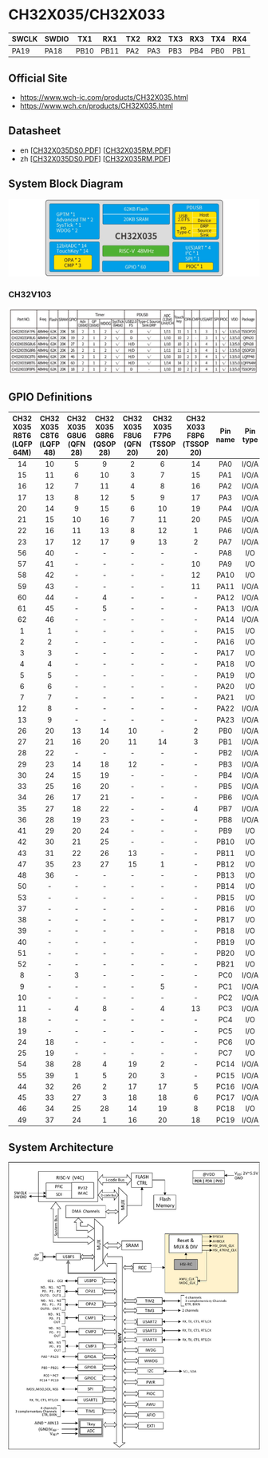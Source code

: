 # CH32X035/CH32X033
| SWCLK | SWDIO | TX1  | RX1  | TX2  | RX2  | TX3  | RX3  | TX4  | RX4  |
|-------|-------|------|------|------|------|------|------|------|------|
| PA19  | PA18  | PB10 | PB11 | PA2  | PA3  | PB3  | PB4  | PB0  | PB1  |

## Official Site
- https://www.wch-ic.com/products/CH32X035.html
- https://www.wch.cn/products/CH32X035.html

## Datasheet
- en [[CH32X035DS0.PDF](https://ch32-riscv-ug.github.io/CH32X035/datasheet_en/CH32X035DS0.PDF)] [[CH32X035RM.PDF](https://ch32-riscv-ug.github.io/CH32X035/datasheet_en/CH32X035RM.PDF)]
- zh [[CH32X035DS0.PDF](https://ch32-riscv-ug.github.io/CH32X035/datasheet_zh/CH32X035DS0.PDF)] [[CH32X035RM.PDF](https://ch32-riscv-ug.github.io/CH32X035/datasheet_zh/CH32X035RM.PDF)]

## System Block Diagram
<img src="image/system_CH32X035.png" />

### CH32V103
<img src="image/product_CH32X035.jpg" />

## GPIO Definitions
<table>
    <thead>
        <tr>
            <th>CH32&#8203;X035&#8203;R8T6&#8203;(LQFP&#8203;64M)</th>
            <th>CH32&#8203;X035&#8203;C8T6&#8203;(LQFP&#8203;48)</th>
            <th>CH32&#8203;X035&#8203;G8U6&#8203;(QFN&#8203;28)</th>
            <th>CH32&#8203;X035&#8203;G8R6&#8203;(QSOP&#8203;28)</th>
            <th>CH32&#8203;X035&#8203;F8U6&#8203;(QFN&#8203;20)</th>
            <th>CH32&#8203;X035&#8203;F7P6&#8203;(TSSOP&#8203;20)</th>
            <th>CH32&#8203;X033&#8203;F8P6&#8203;(TSSOP&#8203;20)</th>
            <th>Pin name</th>
            <th>Pin type</th>
            <th>Main function&#8203;(after reset)</th>
            <th>Note</th>
        </tr>
    </thead>
    <tbody align="center">
        <tr>
            <td>14</td>
            <td>10</td>
            <td>5</td>
            <td>9</td>
            <td>2</td>
            <td>6</td>
            <td>14</td>
            <td>PA0</td>
            <td>I/O/A</td>
            <td>PA0</td>
            <td></td>
        </tr>
        <tr>
            <td>15</td>
            <td>11</td>
            <td>6</td>
            <td>10</td>
            <td>3</td>
            <td>7</td>
            <td>15</td>
            <td>PA1</td>
            <td>I/O/A</td>
            <td>PA1</td>
            <td></td>
        </tr>
        <tr>
            <td>16</td>
            <td>12</td>
            <td>7</td>
            <td>11</td>
            <td>4</td>
            <td>8</td>
            <td>16</td>
            <td>PA2</td>
            <td>I/O/A</td>
            <td>PA2</td>
            <td>TX2</td>
        </tr>
        <tr>
            <td>17</td>
            <td>13</td>
            <td>8</td>
            <td>12</td>
            <td>5</td>
            <td>9</td>
            <td>17</td>
            <td>PA3</td>
            <td>I/O/A</td>
            <td>PA3</td>
            <td>RX2</td>
        </tr>
        <tr>
            <td>20</td>
            <td>14</td>
            <td>9</td>
            <td>15</td>
            <td>6</td>
            <td>10</td>
            <td>19</td>
            <td>PA4</td>
            <td>I/O/A</td>
            <td>PA4</td>
            <td></td>
        </tr>
        <tr>
            <td>21</td>
            <td>15</td>
            <td>10</td>
            <td>16</td>
            <td>7</td>
            <td>11</td>
            <td>20</td>
            <td>PA5</td>
            <td>I/O/A</td>
            <td>PA5</td>
            <td></td>
        </tr>
        <tr>
            <td>22</td>
            <td>16</td>
            <td>11</td>
            <td>13</td>
            <td>8</td>
            <td>12</td>
            <td>1</td>
            <td>PA6</td>
            <td>I/O/A</td>
            <td>PA6</td>
            <td></td>
        </tr>
        <tr>
            <td>23</td>
            <td>17</td>
            <td>12</td>
            <td>17</td>
            <td>9</td>
            <td>13</td>
            <td>2</td>
            <td>PA7</td>
            <td>I/O/A</td>
            <td>PA7</td>
            <td></td>
        </tr>
        <tr>
            <td>56</td>
            <td>40</td>
            <td>-</td>
            <td>-</td>
            <td>-</td>
            <td>-</td>
            <td>-</td>
            <td>PA8</td>
            <td>I/O</td>
            <td>PA8</td>
            <td></td>
        </tr>
        <tr>
            <td>57</td>
            <td>41</td>
            <td>-</td>
            <td>-</td>
            <td>-</td>
            <td>-</td>
            <td>10</td>
            <td>PA9</td>
            <td>I/O</td>
            <td>PA9</td>
            <td></td>
        </tr>
        <tr>
            <td>58</td>
            <td>42</td>
            <td>-</td>
            <td>-</td>
            <td>-</td>
            <td>-</td>
            <td>12</td>
            <td>PA10</td>
            <td>I/O</td>
            <td>PA10</td>
            <td></td>
        </tr>
        <tr>
            <td>59</td>
            <td>43</td>
            <td>-</td>
            <td>-</td>
            <td>-</td>
            <td>-</td>
            <td>11</td>
            <td>PA11</td>
            <td>I/O/A</td>
            <td>PA11</td>
            <td></td>
        </tr>
        <tr>
            <td>60</td>
            <td>44</td>
            <td>-</td>
            <td>4</td>
            <td>-</td>
            <td>-</td>
            <td>-</td>
            <td>PA12</td>
            <td>I/O/A</td>
            <td>PA12</td>
            <td></td>
        </tr>
        <tr>
            <td>61</td>
            <td>45</td>
            <td>-</td>
            <td>5</td>
            <td>-</td>
            <td>-</td>
            <td>-</td>
            <td>PA13</td>
            <td>I/O/A</td>
            <td>PA13</td>
            <td></td>
        </tr>
        <tr>
            <td>62</td>
            <td>46</td>
            <td>-</td>
            <td>-</td>
            <td>-</td>
            <td>-</td>
            <td>-</td>
            <td>PA14</td>
            <td>I/O/A</td>
            <td>PA14</td>
            <td></td>
        </tr>
        <tr>
            <td>1</td>
            <td>1</td>
            <td>-</td>
            <td>-</td>
            <td>-</td>
            <td>-</td>
            <td>-</td>
            <td>PA15</td>
            <td>I/O</td>
            <td>PA15</td>
            <td></td>
        </tr>
        <tr>
            <td>2</td>
            <td>2</td>
            <td>-</td>
            <td>-</td>
            <td>-</td>
            <td>-</td>
            <td>-</td>
            <td>PA16</td>
            <td>I/O</td>
            <td>PA16</td>
            <td></td>
        </tr>
        <tr>
            <td>3</td>
            <td>3</td>
            <td>-</td>
            <td>-</td>
            <td>-</td>
            <td>-</td>
            <td>-</td>
            <td>PA17</td>
            <td>I/O</td>
            <td>PA17</td>
            <td></td>
        </tr>
        <tr>
            <td>4</td>
            <td>4</td>
            <td>-</td>
            <td>-</td>
            <td>-</td>
            <td>-</td>
            <td>-</td>
            <td>PA18</td>
            <td>I/O</td>
            <td>PA18</td>
            <td></td>
        </tr>
        <tr>
            <td>5</td>
            <td>5</td>
            <td>-</td>
            <td>-</td>
            <td>-</td>
            <td>-</td>
            <td>-</td>
            <td>PA19</td>
            <td>I/O</td>
            <td>PA19</td>
            <td></td>
        </tr>
        <tr>
            <td>6</td>
            <td>6</td>
            <td>-</td>
            <td>-</td>
            <td>-</td>
            <td>-</td>
            <td>-</td>
            <td>PA20</td>
            <td>I/O</td>
            <td>PA20</td>
            <td></td>
        </tr>
        <tr>
            <td>7</td>
            <td>7</td>
            <td>-</td>
            <td>-</td>
            <td>-</td>
            <td>-</td>
            <td>-</td>
            <td>PA21</td>
            <td>I/O</td>
            <td>PA21</td>
            <td></td>
        </tr>
        <tr>
            <td>12</td>
            <td>8</td>
            <td>-</td>
            <td>-</td>
            <td>-</td>
            <td>-</td>
            <td>-</td>
            <td>PA22</td>
            <td>I/O/A</td>
            <td>PA22</td>
            <td></td>
        </tr>
        <tr>
            <td>13</td>
            <td>9</td>
            <td>-</td>
            <td>-</td>
            <td>-</td>
            <td>-</td>
            <td>-</td>
            <td>PA23</td>
            <td>I/O/A</td>
            <td>PA23</td>
            <td></td>
        </tr>
        <tr>
            <td>26</td>
            <td>20</td>
            <td>13</td>
            <td>14</td>
            <td>10</td>
            <td>-</td>
            <td>2</td>
            <td>PB0</td>
            <td>I/O/A</td>
            <td>PB0</td>
            <td>TX4</td>
        </tr>
        <tr>
            <td>27</td>
            <td>21</td>
            <td>16</td>
            <td>20</td>
            <td>11</td>
            <td>14</td>
            <td>3</td>
            <td>PB1</td>
            <td>I/O/A</td>
            <td>PB1</td>
            <td>RX4</td>
        </tr>
        <tr>
            <td>28</td>
            <td>22</td>
            <td>-</td>
            <td>-</td>
            <td>-</td>
            <td>-</td>
            <td>-</td>
            <td>PB2</td>
            <td>I/O/A</td>
            <td>PB2</td>
            <td></td>
        </tr>
        <tr>
            <td>29</td>
            <td>23</td>
            <td>14</td>
            <td>18</td>
            <td>12</td>
            <td>-</td>
            <td>-</td>
            <td>PB3</td>
            <td>I/O/A</td>
            <td>PB3</td>
            <td>TX3</td>
        </tr>
        <tr>
            <td>30</td>
            <td>24</td>
            <td>15</td>
            <td>19</td>
            <td>-</td>
            <td>-</td>
            <td>-</td>
            <td>PB4</td>
            <td>I/O/A</td>
            <td>PB4</td>
            <td>RX3</td>
        </tr>
        <tr>
            <td>33</td>
            <td>25</td>
            <td>16</td>
            <td>20</td>
            <td>-</td>
            <td>-</td>
            <td>-</td>
            <td>PB5</td>
            <td>I/O/A</td>
            <td>PB5</td>
            <td></td>
        </tr>
        <tr>
            <td>34</td>
            <td>26</td>
            <td>17</td>
            <td>21</td>
            <td>-</td>
            <td>-</td>
            <td>-</td>
            <td>PB6</td>
            <td>I/O/A</td>
            <td>PB6</td>
            <td></td>
        </tr>
        <tr>
            <td>35</td>
            <td>27</td>
            <td>18</td>
            <td>22</td>
            <td>-</td>
            <td>-</td>
            <td>4</td>
            <td>PB7</td>
            <td>I/O/A</td>
            <td>PB7</td>
            <td></td>
        </tr>
        <tr>
            <td>36</td>
            <td>28</td>
            <td>19</td>
            <td>23</td>
            <td>-</td>
            <td>-</td>
            <td>-</td>
            <td>PB8</td>
            <td>I/O/A</td>
            <td>PB8</td>
            <td></td>
        </tr>
        <tr>
            <td>41</td>
            <td>29</td>
            <td>20</td>
            <td>24</td>
            <td>-</td>
            <td>-</td>
            <td>-</td>
            <td>PB9</td>
            <td>I/O</td>
            <td>PB9</td>
            <td></td>
        </tr>
        <tr>
            <td>42</td>
            <td>30</td>
            <td>21</td>
            <td>25</td>
            <td>-</td>
            <td>-</td>
            <td>-</td>
            <td>PB10</td>
            <td>I/O</td>
            <td>PB10</td>
            <td>TX1</td>
        </tr>
        <tr>
            <td>43</td>
            <td>31</td>
            <td>22</td>
            <td>26</td>
            <td>13</td>
            <td>-</td>
            <td>-</td>
            <td>PB11</td>
            <td>I/O</td>
            <td>PB11</td>
            <td>RX1</td>
        </tr>
        <tr>
            <td>47</td>
            <td>35</td>
            <td>23</td>
            <td>27</td>
            <td>15</td>
            <td>1</td>
            <td>-</td>
            <td>PB12</td>
            <td>I/O</td>
            <td>PB12</td>
            <td></td>
        </tr>
        <tr>
            <td>48</td>
            <td>36</td>
            <td>-</td>
            <td>-</td>
            <td>-</td>
            <td>-</td>
            <td>-</td>
            <td>PB13</td>
            <td>I/O</td>
            <td>PB13</td>
            <td></td>
        </tr>
        <tr>
            <td>50</td>
            <td>-</td>
            <td>-</td>
            <td>-</td>
            <td>-</td>
            <td>-</td>
            <td>-</td>
            <td>PB14</td>
            <td>I/O</td>
            <td>PB14</td>
            <td></td>
        </tr>
        <tr>
            <td>53</td>
            <td>-</td>
            <td>-</td>
            <td>-</td>
            <td>-</td>
            <td>-</td>
            <td>-</td>
            <td>PB15</td>
            <td>I/O</td>
            <td>PB15</td>
            <td></td>
        </tr>
        <tr>
            <td>37</td>
            <td>-</td>
            <td>-</td>
            <td>-</td>
            <td>-</td>
            <td>-</td>
            <td>-</td>
            <td>PB16</td>
            <td>I/O</td>
            <td>PB16</td>
            <td></td>
        </tr>
        <tr>
            <td>38</td>
            <td>-</td>
            <td>-</td>
            <td>-</td>
            <td>-</td>
            <td>-</td>
            <td>-</td>
            <td>PB17</td>
            <td>I/O</td>
            <td>PB17</td>
            <td></td>
        </tr>
        <tr>
            <td>39</td>
            <td>-</td>
            <td>-</td>
            <td>-</td>
            <td>-</td>
            <td>-</td>
            <td>-</td>
            <td>PB18</td>
            <td>I/O</td>
            <td>PB18</td>
            <td></td>
        </tr>
        <tr>
            <td>40</td>
            <td>-</td>
            <td>-</td>
            <td>-</td>
            <td>-</td>
            <td></td>
            <td>-</td>
            <td>PB19</td>
            <td>I/O</td>
            <td>PB19</td>
            <td></td>
        </tr>
        <tr>
            <td>51</td>
            <td>-</td>
            <td>-</td>
            <td>-</td>
            <td>-</td>
            <td>-</td>
            <td>-</td>
            <td>PB20</td>
            <td>I/O</td>
            <td>PB20</td>
            <td></td>
        </tr>
        <tr>
            <td>52</td>
            <td>-</td>
            <td>-</td>
            <td>-</td>
            <td>-</td>
            <td>-</td>
            <td>-</td>
            <td>PB21</td>
            <td>I/O</td>
            <td>PB21</td>
            <td></td>
        </tr>
        <tr>
            <td>8</td>
            <td>-</td>
            <td>3</td>
            <td>-</td>
            <td>-</td>
            <td>-</td>
            <td>-</td>
            <td>PC0</td>
            <td>I/O/A</td>
            <td>PC0</td>
            <td></td>
        </tr>
        <tr>
            <td>9</td>
            <td>-</td>
            <td>-</td>
            <td>-</td>
            <td>-</td>
            <td>5</td>
            <td>-</td>
            <td>PC1</td>
            <td>I/O/A</td>
            <td>PC1</td>
            <td></td>
        </tr>
        <tr>
            <td>10</td>
            <td>-</td>
            <td>-</td>
            <td>-</td>
            <td>-</td>
            <td>-</td>
            <td>-</td>
            <td>PC2</td>
            <td>I/O/A</td>
            <td>PC2</td>
            <td></td>
        </tr>
        <tr>
            <td>11</td>
            <td>-</td>
            <td>4</td>
            <td>8</td>
            <td>-</td>
            <td>4</td>
            <td>13</td>
            <td>PC3</td>
            <td>I/O/A</td>
            <td>PC3</td>
            <td></td>
        </tr>
        <tr>
            <td>18</td>
            <td>-</td>
            <td>-</td>
            <td>-</td>
            <td>-</td>
            <td>-</td>
            <td>-</td>
            <td>PC4</td>
            <td>I/O</td>
            <td>PC4</td>
            <td></td>
        </tr>
        <tr>
            <td>19</td>
            <td>-</td>
            <td>-</td>
            <td>-</td>
            <td>-</td>
            <td>-</td>
            <td>-</td>
            <td>PC5</td>
            <td>I/O</td>
            <td>PC5</td>
            <td></td>
        </tr>
        <tr>
            <td>24</td>
            <td>18</td>
            <td>-</td>
            <td>-</td>
            <td>-</td>
            <td>-</td>
            <td>-</td>
            <td>PC6</td>
            <td>I/O</td>
            <td>PC6</td>
            <td></td>
        </tr>
        <tr>
            <td>25</td>
            <td>19</td>
            <td>-</td>
            <td>-</td>
            <td>-</td>
            <td>-</td>
            <td>-</td>
            <td>PC7</td>
            <td>I/O</td>
            <td>PC7</td>
            <td></td>
        </tr>
        <tr>
            <td>54</td>
            <td>38</td>
            <td>28</td>
            <td>4</td>
            <td>19</td>
            <td>2</td>
            <td>-</td>
            <td>PC14</td>
            <td>I/O/A</td>
            <td>PC14</td>
            <td></td>
        </tr>
        <tr>
            <td>55</td>
            <td>39</td>
            <td>1</td>
            <td>5</td>
            <td>20</td>
            <td>3</td>
            <td>-</td>
            <td>PC15</td>
            <td>I/O/A</td>
            <td>PC15</td>
            <td></td>
        </tr>
        <tr>
            <td>44</td>
            <td>32</td>
            <td>26</td>
            <td>2</td>
            <td>17</td>
            <td>17</td>
            <td>5</td>
            <td>PC16</td>
            <td>I/O/A</td>
            <td>PC16</td>
            <td></td>
        </tr>
        <tr>
            <td>45</td>
            <td>33</td>
            <td>27</td>
            <td>3</td>
            <td>18</td>
            <td>18</td>
            <td>6</td>
            <td>PC17</td>
            <td>I/O/A</td>
            <td>PC17</td>
            <td></td>
        </tr>
        <tr>
            <td>46</td>
            <td>34</td>
            <td>25</td>
            <td>28</td>
            <td>14</td>
            <td>19</td>
            <td>8</td>
            <td>PC18</td>
            <td>I/O</td>
            <td>PC18</td>
            <td>SWDIO</td>
        </tr>
        <tr>
            <td>49</td>
            <td>37</td>
            <td>24</td>
            <td>1</td>
            <td>16</td>
            <td>20</td>
            <td>18</td>
            <td>PC19</td>
            <td>I/O/A</td>
            <td>PC19</td>
            <td>SWCLK</td>
        </tr>
    </tbody>
</table>

## System Architecture
<img src="image/architecture_CH32X035.png" />
